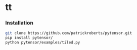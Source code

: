 # tt

### Installation

```sh
git clone https://github.com/patrickroberts/pytensor.git
pip install pytensor/
python pytensor/examples/tiled.py
```
